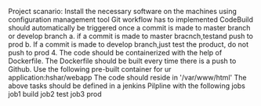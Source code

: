 Project scanario:
Install the necessary software on the machines using configuration management tool
Git workflow has to implemented
CodeBuild should automatically be triggered once a commit is made to master branch or develop branch
a. if a commit is made to master bracnch,testand push to prod
b. If a commit is made to develop branch,just test the product, do not push to prod
4.  The code should be containerized with the help of Dockerfile. The Dockerfile should be built every time there is a push to Github. Use the following pre-built container for ur application:hshar/webapp
The code should reside in '/var/www/html'
The above tasks should be defined in a jenkins Pilpline with the following jobs
job1 build
job2 test
job3 prod
